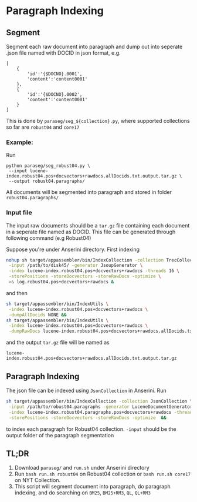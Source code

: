 # Paragraph Indexing



## Segment

Segment each raw document into paragraph and dump out into seperate .json file named with DOCID in json format, e.g.

```
[
    {
        'id':'{$DOCNO}.0001',
        'content':'content0001'
	},
    {
        'id':'{$DOCNO}.0002',
        'content':'content0001'
    }
]
```

This is done by `paraseg/seg_${collection}.py`, where supported collections so far are `robust04` and `core17`

### Example:

Run 

```
python paraseg/seg_robust04.py \
 --input lucene-index.robust04.pos+docvectors+rawdocs.allDocids.txt.output.tar.gz \
 --output robust04.paragraphs/
```

All documents will be segmented into paragraph and stored in folder `robust04.paragraphs/`

### Input file

The input raw documents should be a `tar.gz` file containing each document in a seperate file named as DOCID. This file can be generated through following command (e.g Robust04)

Suppose you're under Anserini directory. First indexing

```bash
nohup sh target/appassembler/bin/IndexCollection -collection TrecCollection \
 -input /path/to/disk45/ -generator JsoupGenerator \
 -index lucene-index.robust04.pos+docvectors+rawdocs -threads 16 \
 -storePositions -storeDocvectors -storeRawDocs -optimize \
 >& log.robust04.pos+docvectors+rawdocs &
```

and then

```bash
sh target/appassembler/bin/IndexUtils \
 -index lucene-index.robust04.pos+docvectors+rawdocs \
 -dumpAllDocids NONE &&
sh target/appassembler/bin/IndexUtils \
 -index lucene-index.robust04.pos+docvectors+rawdocs \
 -dumpRawDocs lucene-index.robust04.pos+docvectors+rawdocs.allDocids.txt
```

and the output `tar.gz` file will be named as 

```
lucene-index.robust04.pos+docvectors+rawdocs.allDocids.txt.output.tar.gz
```



## Paragraph Indexing

The json file can be indexed using `JsonCollection` in Anserini. Run

```bash
sh target/appassembler/bin/IndexCollection -collection JsonCollection \
 -input /path/to/robust04.paragraphs -generator LuceneDocumentGenerator \
 -index lucene-index.robust04.paragraphs.pos+docvectors+rawdocs -threads 16 \
 -storePositions -storeDocvectors -storeRawDocs -optimize  &&
```

to index each paragraph for Robust04 collection. `-input` should be the output folder of the paragraph segmentation



## TL;DR

1. Download `paraseg/` and `run.sh` under Anserini directory
2. Run `bash run.sh robust04` on Robust04 collection or `bash run.sh core17` on NYT Collection.
3. This script will segment document into paragraph, do paragraph indexing, and do searching on `BM25`, `BM25+RM3`, `QL`, `QL+RM3`

